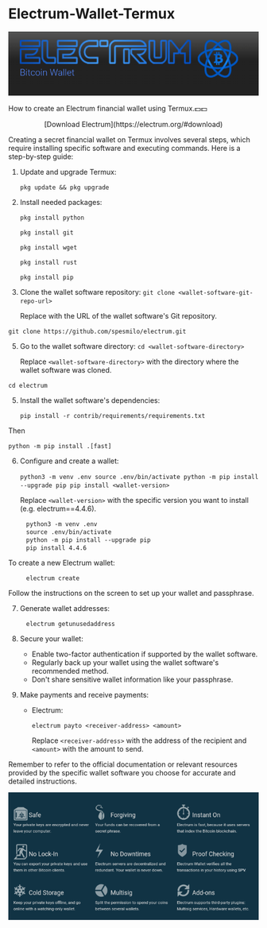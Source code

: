 # Electrum-Wallet-Termux

![alt-text](/Screenshot_20230921_112428.png)

How to create an Electrum financial wallet using Termux.💵💵

 <p align="center"> [Download Electrum](https://electrum.org/#download) </p>


Creating a secret financial wallet on Termux involves several steps, which require installing specific software and executing commands. Here is a step-by-step guide:

1. Update and upgrade Termux:
   ```
   pkg update && pkg upgrade
   ```

2. Install needed packages:
   ```
   pkg install python
   ```
   ```
   pkg install git
   ```
   ```
   pkg install wget
   ```
   ```
   pkg install rust
   ```
   ```
   pkg install pip
   ```

3. Clone the wallet software repository:
   `
   git clone <wallet-software-git-repo-url>
   `

   Replace <wallet-software-git-repo-url> with the URL of the wallet software's Git repository.
   
```
git clone https://github.com/spesmilo/electrum.git
```

5. Go to the wallet software directory:
   `
   cd <wallet-software-directory>
   `

   Replace `<wallet-software-directory>` with the directory where the wallet software was cloned.

```
cd electrum
```

5. Install the wallet software's dependencies:
   ```
   pip install -r contrib/requirements/requirements.txt
   ```

Then


   ```
   python -m pip install .[fast]
   ```

6. Configure and create a wallet:


     `python3 -m venv .env
     source .env/bin/activate
     python -m pip install --upgrade pip
     pip install <wallet-version>`
     

     Replace `<wallet-version>` with the specific version you want to install (e.g. electrum==4.4.6).


```
     python3 -m venv .env
     source .env/bin/activate
     python -m pip install --upgrade pip
     pip install 4.4.6
```

To create a new Electrum wallet:

```
     electrum create
```

Follow the instructions on the screen to set up your wallet and passphrase.

7. Generate wallet addresses:

```
     electrum getunusedaddress
```

8. Secure your wallet:
   - Enable two-factor authentication if supported by the wallet software.
   - Regularly back up your wallet using the wallet software's recommended method.
   - Don't share sensitive wallet information like your passphrase.

9. Make payments and receive payments:

   - Electrum:
     ```
     electrum payto <receiver-address> <amount>
     ```

     Replace `<receiver-address>` with the address of the recipient and `<amount>` with the amount to send.

Remember to refer to the official documentation or relevant resources provided by the specific wallet software you choose for accurate and detailed instructions.


![alt-text](/Screenshot_20230921_112443.png)
